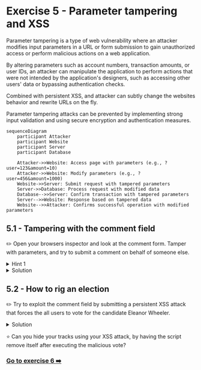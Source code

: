 # Exercise 5 - Parameter tampering and XSS

Parameter tampering is a type of web vulnerability where an attacker modifies input parameters in a URL or form submission to gain unauthorized access or perform malicious actions on a web application.

By altering parameters such as account numbers, transaction amounts, or user IDs, an attacker can manipulate the application to perform actions that were not intended by the application's designers, such as accessing other users' data or bypassing authentication checks.

Combined with persistent XSS, and attacker can subtly change the websites behavior and rewrite URLs on the fly.

Parameter tampering attacks can be prevented by implementing strong input validation and using secure encryption and authentication measures.

```mermaid
sequenceDiagram
    participant Attacker
    participant Website
    participant Server
    participant Database

    Attacker->>Website: Access page with parameters (e.g., ?user=123&amount=10)
    Attacker->>Website: Modify parameters (e.g., ?user=456&amount=1000)
    Website->>Server: Submit request with tampered parameters
    Server->>Database: Process request with modified data
    Database-->>Server: Confirm transaction with tampered parameters
    Server-->>Website: Response based on tampered data
    Website-->>Attacker: Confirms successful operation with modified parameters
```

## 5.1 - Tampering with the comment field

:pencil2: Open your browsers inspector and look at the comment form. Tamper with parameters, and try to submit a comment on behalf of someone else.

<details>
  <summary>Hint 1</summary>

  Try looking at the comment form markup to see if you can identify a way to control what user is voting.
</details>

<details>
  <summary>Solution</summary>

  Open Chrome Dev Tools and use the Elements tab to edit the userId input field in the comment form.
</details>

## 5.2 - How to rig an election

:pencil2: Try to exploit the comment field by submitting a persistent XSS attack that forces the all users to vote for the candidate Eleanor Wheeler.

<details>
  <summary>Solution</summary>

  Submit the following markup as a comment:

  ```html
<script>window.addEventListener("DOMContentLoaded", (event) => {
  for(el of document.getElementsByName("candidateId")) { el.setAttribute("value", "2") }
});</script>
  ```

</details>

:star: Can you hide your tracks using your XSS attack, by having the script remove itself after executing the malicious vote?

### [Go to exercise 6 :arrow_right:](../exercise-6/README.md)
